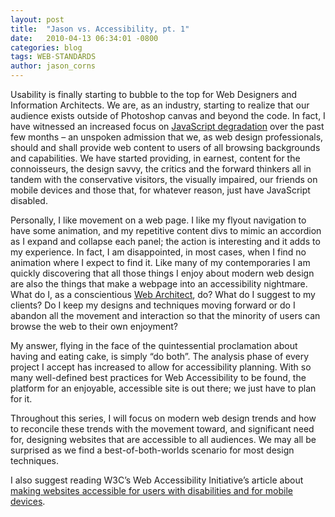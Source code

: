 ```yaml
---
layout: post
title:  "Jason vs. Accessibility, pt. 1"
date:   2010-04-13 06:34:01 -0800
categories: blog 
tags: WEB-STANDARDS
author: jason_corns
---
```


Usability is finally starting to bubble to the top for Web Designers and Information Architects.<!--more-->  We are, as an industry, starting to realize that our audience exists outside of Photoshop canvas and beyond the code.  In fact, I have witnessed an increased focus on [JavaScript degradation](http://en.wikipedia.org/wiki/Unobtrusive_JavaScript) over the past few months – an unspoken admission that we, as web design professionals, should and shall provide web content to users of all browsing backgrounds and capabilities.  We have started providing, in earnest, content for the connoisseurs, the design savvy, the critics and the forward thinkers all in tandem with the conservative visitors, the visually impaired, our friends on mobile devices and those that, for whatever reason, just have JavaScript disabled.

Personally, I like movement on a web page.  I like my flyout navigation to have some animation, and my repetitive content divs to mimic an accordion as I expand and collapse each panel; the action is interesting  and it adds to my experience.  In fact, I am disappointed, in most cases, when I find no animation where I expect to find it.  Like many of my contemporaries I am quickly discovering that all those things I enjoy about modern web design are also the things that make a webpage into an accessibility nightmare.  What do I, as a conscientious [Web Architect](http://en.wikipedia.org/wiki/Web_architect), do?  What do I suggest to my clients?  Do I keep my designs and techniques moving forward or do I abandon all the movement and interaction so that the minority of users can browse the web to their own enjoyment?

My answer, flying in the face of the quintessential proclamation about having and eating cake, is simply “do both”.  The analysis phase of every project I accept has increased to allow for accessibility planning.  With so many well-defined best practices for Web Accessibility to be found, the platform for an enjoyable, accessible site is out there; we just have to plan for it.

Throughout this series, I will focus on modern web design trends and how to reconcile these trends with the movement toward, and significant need for, designing websites that are accessible to all audiences.  We may all be surprised as we find a best-of-both-worlds scenario for most design techniques.

I also suggest reading W3C’s Web Accessibility Initiative’s article about [making websites accessible for users with disabilities and for mobile devices](http://www.w3.org/WAI/mobile/).